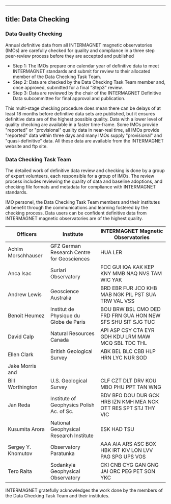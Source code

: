  ---
 title: Data Checking
 ---
 
 ### Data Quality Checking
 Annual definitive data from all INTERMAGNET magnetic observatories (IMOs) are carefully checked for quality and compliance in a three step peer-review process before they are accepted and published
 - Step 1: The IMOs prepare one calendar year of definitive data to meet INTERMAGNET standards and submit for review to their allocated member of the Data Checking Task Team.
 - Step 2: Data are checked by the Data Checking Task Team member and, once approved, submitted for a final "Step3" review.
 - Step 3: Data are reviewed by the chair of the INTERMAGNET Definitive Data subcommittee for final approval and publication.

This multi-stage checking procedure does mean there can be delays of at least 18 months before definitive data sets are published, but it ensures definitive data are of the highest possible quality.
Data with a lower level of quality checking are available in a faster time-frame. Some IMOs provide "reported" or "provisional" quality data in near-real time, all IMOs provide "reported" data within
three days and many IMOs supply "provisional" and "quasi-definitive" data. All these data are available from the INTERMAGNET website and ftp site.

 ### Data Checking Task Team
The detailed work of definitive data review and checking is done by a group of expert volunteers, each responsible for a group of IMOs.
The review process includes reviewing the quality of data and baseline adoptions, and checking file formats and metadata for compliance with INTERMAGNET standards.

IMO personel, the Data Checking Task Team members and their institutes all benefit through the communications and learning fostered by the checking process.
Data users can be confident definitive data from INTERMAGNET magnetic observatories are of the highest quality.

| Officers                    | Institute                                | INTERMAGNET Magnetic Observatories                            |
|-----------------------------|------------------------------------------|---------------------------------------------------------------|
|Achim Morschhauser           |GFZ German Research Centre for Geosciences|HUA LER                                                        |
|Anca Isac                    |Surlari Observatory                       |FCC GUI IQA KAK KEP KNY MMB NAQ NVS TAM WIC YAK                |
|Andrew Lewis                 |Geoscience Australia                      |BRD EBR FUR JCO KHB MAB NGK PIL PST SUA TRW VAL VSS            |
|Benoit Heumez                |Institut de Physique du Globe de Paris    |BOU BRW BSL CMO DED FRD FRN GUA HON NEW SFS SHU SIT SJG TUC    |
|David Calp                   |Natural Resources Canada                  |API ASP CSY CTA EYR GDH KDU LRM MAW MCQ SBL TDC THL            |
|Ellen Clark                  |British Geological Survey                 |ABK BEL BLC CBB HLP HRN LYC NUR SOD                            |
|Jake Morris and 
|Bill Worthington             |U.S. Geological Survey                    |CLF CZT DLT DRV KOU MBO PHU PPT TAN WNG                        |
|Jan Reda                     |Institute of Geophysics Polish Ac. of Sc. |BDV BFO DOU DUR GCK HRB IZN KMH MEA NCK OTT RES SPT STJ THY VIC|
|Kusumita Arora               |National Geophysical Research Institute   |ESK HAD TSU                                                    |
|Sergey Y. Khomutov           |Observatory Paratunka                     |AAA AIA ARS ASC BOX HBK IRT KIV LON LVV PAG SPG UPS VOS        |
|Tero Raita                   |Sodankyla Geophysical Observatory         |CKI CNB CYG GAN GNG JAI ORC PEG PET SON YKC                    |

INTERMAGNET gratefully acknowledges the work done by the members of the Data Checking Task Team and their institutes.









